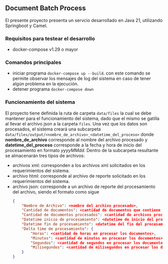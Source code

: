 ## Document Batch Process

El presente proyecto presenta un servcio desarrollado en Java 21, utilizando Springboot y Camel.

### Requisitos para testear el desarrollo
- docker-compose v1.29 o mayor

### Comandos principales
- iniciar programa `` docker-compose up --build ``. con este comando se permite observar los mensajes de log del sistema en caso de tener algún problema en la ejecución.
- detener programa `` docker-compose down ``

### Funcionamiento del sistema
El proyecto tiene definida la ruta de carpeta `` data/files `` la cual se debe mantener para el funcionamiento del sistema, dado que el mismo se gatilla al llevar el archivo json a la carpeta `` files ``. Una vez que los datos son procesados, el sistema creará una subcarpeta `` data/files/output/<nombre_de_archivo>_<datetime_del_proceso> `` donde __nombre_de_archivo__ corresponde al nombre del archivo procesado y __datetime_del_proceso__ corresponde a la fecha y hora de inicio del procesamiento en formato _yyyyMMdd_. Dentro de la subcarpeta resultante se almacenarán tres tipos de archivos:
- archivos xml: corresponden a los archivos xml solicitados en los requerimientos del sistema.
- archivo html: corresponde al archivo de reporte solicitado en los requerimientos del sistema.
- archivo json: corresponde a un archivo de reporte del procesamiento del archivo, siendo el formato como sigue
    ```json
    {
        "Nombre de Archivo": <nombre del archivo procesado>,
        "Cantidad de documentos": <cantidad de documentos que contiene el archivo procesado>,
        "Cantidad de documentos procesados": <cantidad de archivos procesados por el sistema>,
        "Datetime inicio de procesamiento": <datetime de inicio del procesamiento>,
        "Datetime fin de procesamiento": <datetime del fin del procesamiento>,
        "Delta time de procesamiento": {
            "Horas": <cantidad de horas en procesar los documentos>,
            "Minutos": <cantidad de minutos en procesar los documentos>,
            "Segundos": <cantidad de segundos en procesar los documentos>,
            "Milisegundos": <cantidad de milisegundos en procesar los documentos>
        }
    }
    ```